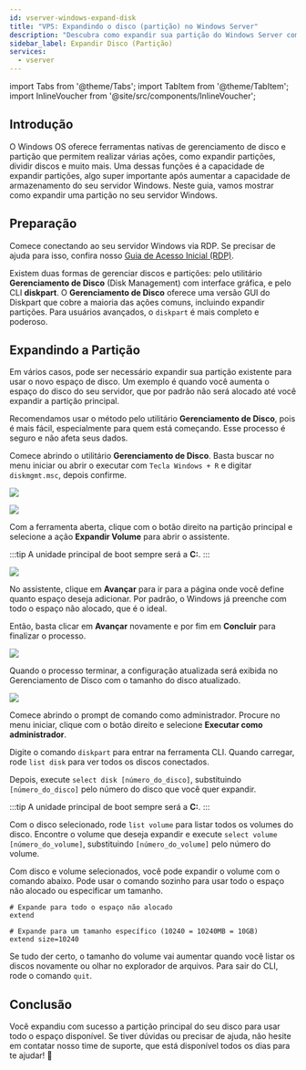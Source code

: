 ```yaml
---
id: vserver-windows-expand-disk
title: "VPS: Expandindo o disco (partição) no Windows Server"
description: "Descubra como expandir sua partição do Windows Server com segurança para usar o novo espaço de disco de forma eficiente → Saiba mais agora"
sidebar_label: Expandir Disco (Partição)
services:
  - vserver
---
```


import Tabs from '@theme/Tabs';
import TabItem from '@theme/TabItem';
import InlineVoucher from '@site/src/components/InlineVoucher';

## Introdução

O Windows OS oferece ferramentas nativas de gerenciamento de disco e partição que permitem realizar várias ações, como expandir partições, dividir discos e muito mais. Uma dessas funções é a capacidade de expandir partições, algo super importante após aumentar a capacidade de armazenamento do seu servidor Windows. Neste guia, vamos mostrar como expandir uma partição no seu servidor Windows.

<InlineVoucher />

## Preparação

Comece conectando ao seu servidor Windows via RDP. Se precisar de ajuda para isso, confira nosso [Guia de Acesso Inicial (RDP)](vserver-windows-userdp.md).

Existem duas formas de gerenciar discos e partições: pelo utilitário **Gerenciamento de Disco** (Disk Management) com interface gráfica, e pelo CLI **diskpart**. O **Gerenciamento de Disco** oferece uma versão GUI do Diskpart que cobre a maioria das ações comuns, incluindo expandir partições. Para usuários avançados, o `diskpart` é mais completo e poderoso.

## Expandindo a Partição

Em vários casos, pode ser necessário expandir sua partição existente para usar o novo espaço de disco. Um exemplo é quando você aumenta o espaço do disco do seu servidor, que por padrão não será alocado até você expandir a partição principal.

Recomendamos usar o método pelo utilitário **Gerenciamento de Disco**, pois é mais fácil, especialmente para quem está começando. Esse processo é seguro e não afeta seus dados.

<Tabs>
<TabItem value="disk-management" label="Via Gerenciamento de Disco (GUI)" default>

Comece abrindo o utilitário **Gerenciamento de Disco**. Basta buscar no menu iniciar ou abrir o executar com `Tecla Windows + R` e digitar `diskmgmt.msc`, depois confirme.

![](https://screensaver01.zap-hosting.com/index.php/s/xfMexYdrJMr3L6Y/preview)

![](https://screensaver01.zap-hosting.com/index.php/s/gKjkst3H89knLFa/preview)

Com a ferramenta aberta, clique com o botão direito na partição principal e selecione a ação **Expandir Volume** para abrir o assistente.

:::tip
A unidade principal de boot sempre será a **C:**.
:::

![](https://screensaver01.zap-hosting.com/index.php/s/nWMStW6T74SrrRe/preview)

No assistente, clique em **Avançar** para ir para a página onde você define quanto espaço deseja adicionar. Por padrão, o Windows já preenche com todo o espaço não alocado, que é o ideal.

Então, basta clicar em **Avançar** novamente e por fim em **Concluir** para finalizar o processo.

![](https://screensaver01.zap-hosting.com/index.php/s/MwRFS8eCHoqBSNt/download)

Quando o processo terminar, a configuração atualizada será exibida no Gerenciamento de Disco com o tamanho do disco atualizado.

![](https://screensaver01.zap-hosting.com/index.php/s/M46ca4FkeG42AZz/preview)

</TabItem>

<TabItem value="diskpart" label="Via Diskpart (CLI)">

Comece abrindo o prompt de comando como administrador. Procure no menu iniciar, clique com o botão direito e selecione **Executar como administrador**.

Digite o comando `diskpart` para entrar na ferramenta CLI. Quando carregar, rode `list disk` para ver todos os discos conectados.

Depois, execute `select disk [número_do_disco]`, substituindo `[número_do_disco]` pelo número do disco que você quer expandir.

:::tip
A unidade principal de boot sempre será a **C:**.
:::

Com o disco selecionado, rode `list volume` para listar todos os volumes do disco. Encontre o volume que deseja expandir e execute `select volume [número_do_volume]`, substituindo `[número_do_volume]` pelo número do volume.

Com disco e volume selecionados, você pode expandir o volume com o comando abaixo. Pode usar o comando sozinho para usar todo o espaço não alocado ou especificar um tamanho.

```
# Expande para todo o espaço não alocado
extend

# Expande para um tamanho específico (10240 = 10240MB = 10GB)
extend size=10240
```

Se tudo der certo, o tamanho do volume vai aumentar quando você listar os discos novamente ou olhar no explorador de arquivos. Para sair do CLI, rode o comando `quit`.

</TabItem>
</Tabs>

## Conclusão

Você expandiu com sucesso a partição principal do seu disco para usar todo o espaço disponível. Se tiver dúvidas ou precisar de ajuda, não hesite em contatar nosso time de suporte, que está disponível todos os dias para te ajudar! 🙂

<InlineVoucher />